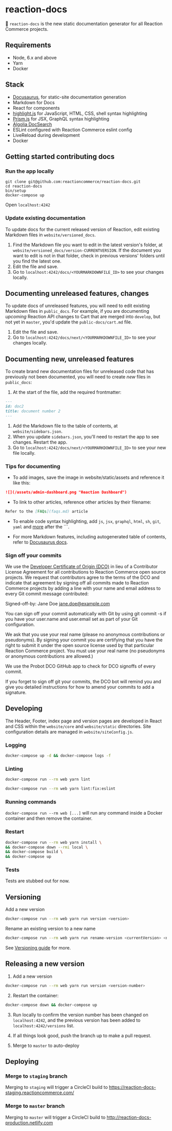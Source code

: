 # reaction-docs

📝 `reaction-docs` is the new static documentation generator for all Reaction Commerce projects.

## Requirements

- Node, 6.x and above
- Yarn
- Docker

## Stack

- [Docusaurus](https://github.com/facebook/docusaurus/), for static-site documentation generation
- Markdown for Docs
- React for components
- [highlight.js](https://github.com/isagalaev/highlight.js) for JavaScript, HTML, CSS, shell syntax highlighting
- [Prism.js](https://prismjs.com/) for JSX, GraphQL syntax highlighting
- [Algolia DocSearch](https://community.algolia.com/docsearch/)
- ESLint configured with Reaction Commerce eslint config
- LiveReload during development
- Docker

## Getting started contributing docs

### Run the app locally

```
git clone git@github.com:reactioncommerce/reaction-docs.git
cd reaction-docs
bin/setup
docker-compose up
```

Open `localhost:4242`

### Update existing documentation

To update docs for the current released version of Reaction, edit existing Markdown files in `website/versioned_docs`.

1. Find the Markdown file you want to edit in the latest version's folder, at `website/versioned_docs/version-CURRENTVERSION`. If the document you want to edit is not in that folder, check in previous versions' folders until you find the latest one.
1. Edit the file and save.
1. Go to `localhost:4242/docs/<YOURMARKDOWNFILE_ID>` to see your changes locally.

## Documenting unreleased features, changes

To update docs of unreleased features, you will need to edit existing Markdown files in `public_docs`. For example, if you are documenting *upcoming* Reaction API changes to Cart that are merged into `develop`, but not yet in `master`, you'd update the `public-docs/cart.md` file.

1. Edit the file and save.
1. Go to `localhost:4242/docs/next/<YOURMARKDOWNFILE_ID>` to see your changes locally.

## Documenting new, unreleased features

To create brand new documentation files for unreleased code that has previously not been documented, you will need to create *new* files in `public_docs`:

1. At the start of the file, add the required frontmatter:
```md
---
id: doc2
title: document number 2
---
```
1. Add the Markdown file to the table of contents, at `website/sidebars.json`.
1. When you update `sidebars.json`, you'll need to restart the app to see changes. Restart the app.
1. Go to `localhost:4242/docs/next/<YOURMARKDOWNFILE_ID>` to see your new file locally.

### Tips for documenting

- To add images, save the image in website/static/assets and reference it like this:

```md
![](/assets/admin-dashboard.png "Reaction Dashboard")
```

- To link to other articles, reference other articles by their filename:

```md
Refer to the [FAQs](faqs.md) article
```

- To enable code syntax highlighting, add `js`, `jsx`, `graphql`, `html`, `sh`, `git`, `yaml` and [more](https://github.com/reactioncommerce/reaction-docs-static/issues/47) after the ```.

- For more Markdown features, including autogenerated table of contents, refer to [Docusaurus docs](https://docusaurus.io/docs/en/doc-markdown.html).

### Sign off your commits

We use the [Developer Certificate of Origin (DCO)](https://developercertificate.org/) in lieu of a Contributor License Agreement for all contributions to Reaction Commerce open source projects. We request that contributors agree to the terms of the DCO and indicate that agreement by signing off all commits made to Reaction Commerce projects by adding a line with your name and email address to every Git commit message contributed:

Signed-off-by: Jane Doe <jane.doe@example.com>

You can sign off your commit automatically with Git by using git commit -s if you have your user.name and user.email set as part of your Git configuration.

We ask that you use your real name (please no anonymous contributions or pseudonyms). By signing your commit you are certifying that you have the right to submit it under the open source license used by that particular Reaction Commerce project. You must use your real name (no pseudonyms or anonymous contributions are allowed.)

We use the Probot DCO GitHub app to check for DCO signoffs of every commit.

If you forget to sign off git your commits, the DCO bot will remind you and give you detailed instructions for how to amend your commits to add a signature.

## Developing

The Header, Footer, index page and version pages are developed in React and CSS within the `website/core` and `website/static` directories. Site configuration details are managed in `website/siteConfig.js`.

### Logging

```sh
docker-compose up -d && docker-compose logs -f
```

### Linting

```sh
docker-compose run --rm web yarn lint
```

```sh
docker-compose run --rm web yarn lint:fix:eslint
```

### Running commands

`docker-compose run --rm web [...]` will run any command inside a Docker container and then remove the container.

### Restart

```sh
docker-compose run --rm web yarn install \
&& docker-compose down --rmi local \
&& docker-compose build \
&& docker-compose up
```

### Tests

Tests are stubbed out for now.

## Versioning

Add a new version

```sh
docker-compose run --rm web yarn run version <version>
```

Rename an existing version to a new name

```sh
docker-compose run --rm web yarn run rename-version <currentVersion> <newVersion>
```

See [Versioning guide](https://docusaurus.io/docs/en/1.1.4/versioning.html) for more.

## Releasing a new version

1. Add a new version

```sh
docker-compose run --rm web yarn run version <version-number>
```

2. Restart the container:

```sh
docker-compose down && docker-compose up
```

3. Run locally to confirm the version number has been changed on `localhost:4242`, and the previous version has been added to `localhost:4242/versions` list.

4. If all things look good, push the branch up to make a pull request.

5. Merge to `master` to auto-deploy

## Deploying

### Merge to `staging` branch

Merging to `staging` will trigger a CircleCI build to https://reaction-docs-staging.reactioncommerce.com/

### Merge to `master` branch

Merging to `master` will trigger a CircleCI build to http://reaction-docs-production.netlify.com
